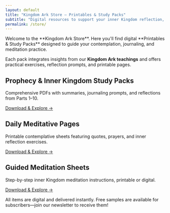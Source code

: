 ```yaml
---
layout: default
title: "Kingdom Ark Store – Printables & Study Packs"
subtitle: "Digital resources to support your inner Kingdom reflection, study, and meditation."
permalink: /store/
---
```


<div class="content center">
Welcome to the **Kingdom Ark Store**.  
Here you'll find digital **Printables & Study Packs** designed to guide your contemplation, journaling, and meditation practice.

Each pack integrates insights from our **Kingdom Ark teachings** and offers practical exercises, reflection prompts, and printable pages.

</div>

<div class="topics-grid">

<!-- Printables / Study Packs -->
<article class="topic-card">
<h2>Prophecy & Inner Kingdom Study Packs</h2>
<p>Comprehensive PDFs with summaries, journaling prompts, and reflections from Parts 1–10.</p>
<a href="#">Download & Explore →</a>
</article>

<article class="topic-card">
<h2>Daily Meditative Pages</h2>
<p>Printable contemplative sheets featuring quotes, prayers, and inner reflection exercises.</p>
<a href="#">Download & Explore →</a>
</article>

<article class="topic-card">
<h2>Guided Meditation Sheets</h2>
<p>Step-by-step inner Kingdom meditation instructions, printable or digital.</p>
<a href="#">Download & Explore →</a>
</article>

</div>

<div class="content center">
<p>All items are digital and delivered instantly. Free samples are available for subscribers—join our newsletter to receive them!</p>
</div>
